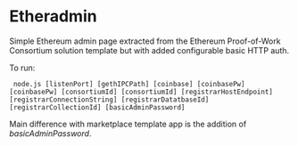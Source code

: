 Etheradmin
==========

Simple Ethereum admin page extracted from the Ethereum Proof-of-Work Consortium solution template but with added configurable basic HTTP auth.

To run:

```
 node.js [listenPort] [gethIPCPath] [coinbase] [coinbasePw] [coinbasePw] [consortiumId] [consortiumId] [registrarHostEndpoint] [registrarConnectionString] [registrarDatatbaseId] [registrarCollectionId] [basicAdminPassword]
```

Main difference with marketplace template app is the addition of *basicAdminPassword*.